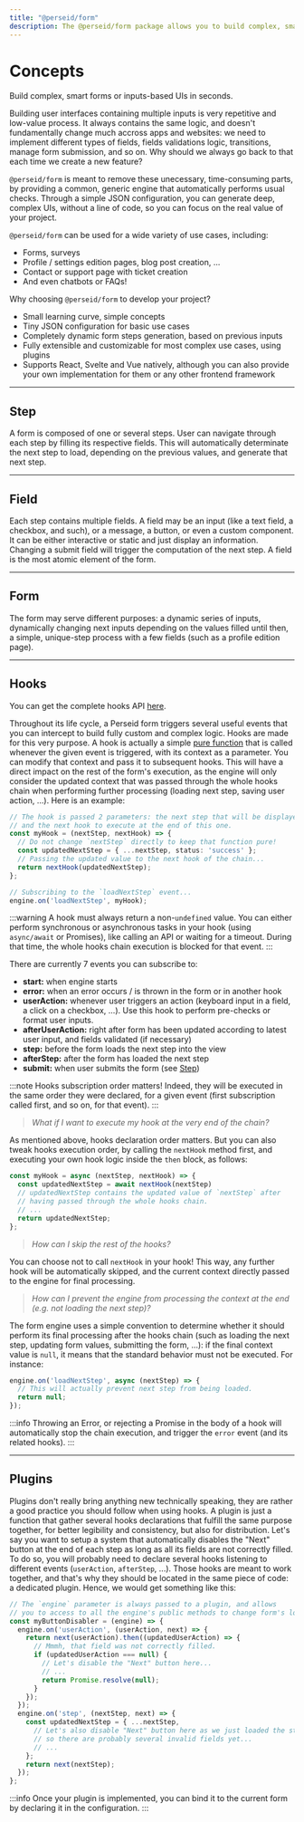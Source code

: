 ```yaml
---
title: "@perseid/form"
description: The @perseid/form package allows you to build complex, smart forms or inputs-based UIs in seconds.
---
```


# Concepts

Build complex, smart forms or inputs-based UIs in seconds.

Building user interfaces containing multiple inputs is very repetitive and low-value process. It always contains the same logic, and doesn't fundamentally change much accross apps and websites: we need to implement different types of fields, fields validations logic, transitions, manage form submission, and so on. Why should we always go back to that each time we create a new feature?

`@perseid/form` is meant to remove these unecessary, time-consuming parts, by providing a common, generic engine that automatically performs usual checks. Through a simple JSON configuration, you can generate deep, complex UIs, without a line of code, so you can focus on the real value of your project.

`@perseid/form` can be used for a wide variety of use cases, including:
- Forms, surveys
- Profile / settings edition pages, blog post creation, ...
- Contact or support page with ticket creation
- And even chatbots or FAQs!

Why choosing `@perseid/form` to develop your project?
- Small learning curve, simple concepts
- Tiny JSON configuration for basic use cases
- Completely dynamic form steps generation, based on previous inputs
- Fully extensible and customizable for most complex use cases, using plugins
- Supports React, Svelte and Vue natively, although you can also provide your own implementation for them or any other frontend framework

---

## Step

A form is composed of one or several steps. User can navigate through each step by filling its respective fields. This will automatically determinate the next step to load, depending on the previous values, and generate that next step.

---

## Field

Each step contains multiple fields. A field may be an input (like a text field, a checkbox, and such), or a message, a button, or even a custom component. It can be either interactive or static and just display an information. Changing a submit field will trigger the computation of the next step. A field is the most atomic element of the form.

---

## Form

The form may serve different purposes: a dynamic series of inputs, dynamically changing next inputs depending on the values filled until then, a simple, unique-step process with a few fields (such as a profile edition page).

---

## Hooks

You can get the complete hooks API [here](./engine.md).

Throughout its life cycle, a Perseid form triggers several useful events that you can intercept to build fully custom and complex logic. Hooks are made for this very purpose. A hook is actually a simple [pure function](https://en.wikipedia.org/wiki/Pure_function) that is called whenever the given event is triggered, with its context as a parameter. You can modify that context and pass it to subsequent hooks. This will have a direct impact on the rest of the form's execution, as the engine will only consider the updated context that was passed through the whole hooks chain when performing further processing (loading next step, saving user action, ...). Here is an example:

```typescript
// The hook is passed 2 parameters: the next step that will be displayed,
// and the next hook to execute at the end of this one.
const myHook = (nextStep, nextHook) => {
  // Do not change `nextStep` directly to keep that function pure!
  const updatedNextStep = { ...nextStep, status: 'success' };
  // Passing the updated value to the next hook of the chain...
  return nextHook(updatedNextStep);
};

// Subscribing to the `loadNextStep` event...
engine.on('loadNextStep', myHook);
```

:::warning
A hook must always return a non-`undefined` value. You can either perform synchronous or asynchronous tasks in your hook (using `async/await` or Promises), like calling an API or waiting for a timeout. During that time, the whole hooks chain execution is blocked for that event.
:::

There are currently 7 events you can subscribe to:
- **start:** when engine starts
- **error:** when an error occurs / is thrown in the form or in another hook
- **userAction:** whenever user triggers an action (keyboard input in a field, a click on a checkbox, ...). Use this hook to perform pre-checks or format user inputs.
- **afterUserAction:** right after form has been updated according to latest user input, and fields validated (if necessary)
- **step:** before the form loads the next step into the view
- **afterStep:** after the form has loaded the next step
- **submit:** when user submits the form (see [Step](#step))

:::note
Hooks subscription order matters! Indeed, they will be executed in the same order they were declared, for a given event (first subscription called first, and so on, for that event).
:::


> _What if I want to execute my hook at the very end of the chain?_

As mentioned above, hooks declaration order matters. But you can also tweak hooks execution order, by calling the `nextHook` method first, and executing your own hook logic inside the `then` block, as follows:

```typescript
const myHook = async (nextStep, nextHook) => {
  const updatedNextStep = await nextHook(nextStep)
  // updatedNextStep contains the updated value of `nextStep` after
  // having passed through the whole hooks chain.
  // ...
  return updatedNextStep;
};
```

> _How can I skip the rest of the hooks?_

You can choose not to call `nextHook` in your hook! This way, any further hook will be automatically skipped, and the current context directly passed to the engine for final processing.

> _How can I prevent the engine from processing the context at the end (e.g. not loading the next step)?_

The form engine uses a simple convention to determine whether it should perform its final processing after the hooks chain (such as loading the next step, updating form values, submitting the form, ...): if the final context value is `null`, it means that the standard behavior must not be executed. For instance:

```typescript
engine.on('loadNextStep', async (nextStep) => {
  // This will actually prevent next step from being loaded.
  return null;
});
```

:::info
Throwing an Error, or rejecting a Promise in the body of a hook will automatically stop the chain execution, and trigger the `error` event (and its related hooks).
:::

---

## Plugins

Plugins don't really bring anything new technically speaking, they are rather a good practice you should follow when using hooks. A plugin is just a function that gather several hooks declarations that fulfill the same purpose together, for better legibility and consistency, but also for distribution. Let's say you want to setup a system that automatically disables the "Next" button at the end of each step as long as all its fields are not correctly filled. To do so, you will probably need to declare several hooks listening to different events (`userAction`, `afterStep`, ...). Those hooks are meant to work together, and that's why they should be located in the same piece of code: a dedicated plugin. Hence, we would get something like this:

```typescript
// The `engine` parameter is always passed to a plugin, and allows
// you to access to all the engine's public methods to change form's logic.
const myButtonDisabler = (engine) => {
  engine.on('userAction', (userAction, next) => {
    return next(userAction).then((updatedUserAction) => {
      // Mmmh, that field was not correctly filled.
      if (updatedUserAction === null) {
        // Let's disable the "Next" button here...
        // ...
        return Promise.resolve(null);
      }
    });
  });
  engine.on('step', (nextStep, next) => {
    const updatedNextStep = { ...nextStep,
      // Let's also disable "Next" button here as we just loaded the step,
      // so there are probably several invalid fields yet...
      // ...
    };
    return next(nextStep);
  });
};
```

:::info
Once your plugin is implemented, you can bind it to the current form by declaring it in the configuration.
:::
